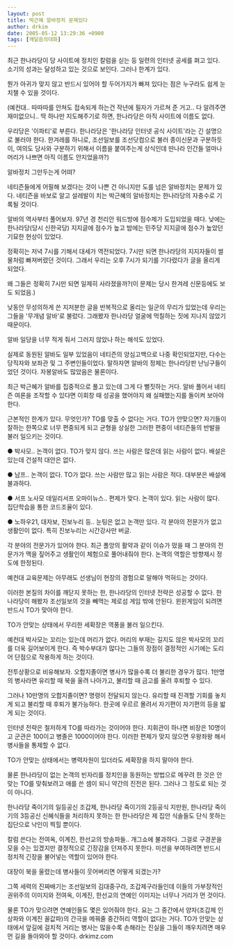 ```yaml
---
layout: post
title: 박근혜 알바정치 문제있다
author: drkim
date: 2005-05-12 13:29:36 +0900
tags: [깨달음의대화]
---
```

최근 한나라당이 당 사이트에 정치인 칼럼을 싣는 등 일련의 인터넷 공세를 펴고 있다. 소기의 성과는 달성하고 있는 것으로 보인다. 그러나 한계가 있다.
  

  
뭔가 아귀가 맞지 않고 반드시 있어야 할 두어가지가 빠져 있다는 점은 누구라도 쉽게 눈치챌 수 있을 것이다.
  

  
(예컨대.. 따따따를 안쳐도 접속되게 하는건 작년에 필자가 가르쳐 준 거고.. 다 알려주면 재미없으니.. 딱 하나만 지도해주기로 하면, 한나라당은 아직 사이트에 이름도 없다.
  

  
우리당은 '이파티'로 부른다. 한나라당은 '한나라당 인터넷 공식 사이트'라는 긴 설명으로 불러야 한다. 한겨레를 하니로, 조선일보를 조선닷컴으로 불러 종이신문과 구분하듯이, 여의도 당사와 구분하기 위해서 이름을 붙여주는게 상식인데 딴나라 인간들 얼마나 머리가 나쁘면 아직 이름도 안지었을까?)
  

  
알바정치 그만두는게 어뗘?
  

  
네티즌들에게 어필해 보겠다는 것이 나쁜 건 아니지만 도를 넘은 알바정치는 문제가 있다. 네티즌을 바보로 알고 설레발이 치는 박근혜의 알바정치는 한나라당의 자충수로 기록될 것이다.
  

  
알바의 역사부터 풀어보자. 97년 경 천리안 워드방에 점수제가 도입되었을 때다. 낮에는 한나라당(당시 신한국당) 지지글에 점수가 높고 밤에는 민주당 지지글에 점수가 높았던 기묘한 현상이 있었다.
  

  
정확히는 저녁 7시를 기해서 대세가 역전되었다. 7시만 되면 한나라당의 지지자들이 썰물처럼 빠져버렸던 것이다. 그래서 우리는 오후 7시가 되기를 기다렸다가 글을 올리게 되었다.
  

  
왜 그들은 정확히 7시만 되면 일제히 사라졌을까?(이 문제는 당시 한겨레 신문등에도 보도 되었음.)
  

  
낮동안 무성의하게 쓴 지저분한 글을 반복적으로 올리는 일군의 무리가 있었는데 우리는 그들을 '무개념 알바'로 불렀다. 그래봤자 한나라당 얼굴에 먹칠하는 짓에 지나지 않았기 때문이다.
  

  
알바 일당을 너무 적게 줘서 그러지 않았나 하는 해석도 있었다.
  

  
실제로 동원된 알바도 일부 있었음이 네티즌의 양심고백으로 나중 확인되었지만, 다수는 당직자와 보좌관 및 그 주변인들이었다. 말하자면 알바의 정체는 한나라당판 난닝구들이었던 것이다. 자봉알바도 많았음은 물론이다.
  

  
최근 박근혜가 알바를 집중적으로 풀고 있는데 그게 다 뻘짓하는 거다. 알바 풀어서 네티즌 여론을 조작할 수 있다면 이회창 때 성공을 했어야지 왜 실패했는지를 돌이켜 보아야 한다.
  

  
근본적인 한계가 있다. 무엇인가? TO를 맞출 수 없다는 거다. TO가 안맞으면? 자기들이 잘하는 한쪽으로 너무 편중되게 되고 균형을 상실한 그러한 편중이 네티즌들의 반발을 불러 일으키는 것이다.
  

  
● 박사모.. 논객이 없다. TO가 맞지 않다. 쓰는 사람은 많은데 읽는 사람이 없다. 배설은 있는데 건설적 대안은 없다.
  

  
● 남프.. 논객이 없다. TO가 없다. 쓰는 사람만 많고 읽는 사람은 적다. 대부분은 배설에 불과하다.
  

  
● 서프 노사모 데일리서프 오마이뉴스.. 편제가 맞다. 논객이 있다. 읽는 사람이 많다. 집단학습을 통한 코드조율이 있다.
  

  
● 노하우21, 대자보, 진보누리 등.. 눈팅은 없고 논객만 있다. 각 분야의 전문가가 없고 생활인이 없다. 특히 진보누리는 시간강사만 버글.
  

  
각 분야의 전문가가 있어야 한다. 최근 폴앙의 활약과 같이 이슈가 떴을 때 그 분야의 전문가가 맥을 짚어주고 생활인이 체험으로 풀어내줘야 한다. 논객의 역할은 방향제시 정도에 한정된다.
  

  
예컨대 교육문제는 아무래도 선생님이 현장의 경험으로 말해야 먹혀드는 것이다.
  

  
이러한 본질의 차이를 깨닫지 못하는 한, 한나라당의 인터넷 전략은 성공할 수 없다. 한나라당이 해봤자 조선일보의 것을 빼먹는 제로섬 게임 밖에 안된다. 윈윈게임이 되려면 반드시 TO가 맞아야 한다.
  

  
TO가 안맞는 상태에서 무리한 세확장은 역풍을 불러 일으킨다.
  

  
예컨대 박사모는 꼬리는 있는데 머리가 없다. 머리의 부재는 길지도 않은 박사모의 꼬리를 더욱 길어보이게 한다. 즉 박수부대가 많다는 그들의 장점이 결정적인 시기에는 도리어 단점으로 작용하게 하는 것이다.
  

  
전투상황으로 비유해보자. 오합지졸이면 병사가 많을수록 더 불리한 경우가 많다. 1만명의 병사라면 유리할 때 북을 울려 나아가고, 불리할 때 금고를 울려 후퇴할 수 있다.
  

  
그러나 10만명의 오합지졸이면? 명령이 전달되지 않는다. 유리할 때 진격할 기회를 놓치게 되고 불리할 때 후퇴가 불가능하다. 한곳에 우르르 몰려서 자기편이 자기편의 등을 밟게 되는 것이다.
  

  
인터넷 전략은 철저하게 TO를 따라가는 것이어야 한다. 지휘관이 하나면 비장은 10명이고 군관은 100이고 병졸은 1000이어야 한다. 이러한 편제가 맞지 않으면 우왕좌왕 해서 병사들을 통제할 수 없다.
  

  
TO가 안맞는 상태에서는 병력자원이 있더라도 세확장을 하지 말아야 한다.
  

  
물론 한나라당이 없는 논객의 빈자리를 정치인을 동원하는 방법으로 메꾸려 한 것은 안맞는 TO를 맞춰보려고 애를 쓴 셈이 되니 약간의 진전은 된다. 그러나 그 정도로 되는 것이 아니다.
  

  
한나라당 죽이기의 일등공신 조갑제, 한나라당 죽이기의 2등공식 지만원, 한나라당 죽이기의 3등공신 신혜식들을 처리하지 못하는 한 한나라당은 제 집안 식솔들도 단식 못하는 집단으로 낙인이 찍힐 뿐이다.
  

  
칼럼 쓴다는 전여옥, 이계진, 한선교의 방송파들.. 개그쇼에 불과하다. 그걸로 구경꾼을 모을 수는 있겠지만 결정적으로 긴장감을 던져주지 못한다. 미션을 부여하려면 반드시 정치적 긴장을 불어넣는 역할이 있어야 한다.
  

  
대장이 북을 울렸는데 병사들이 웃어버리면 어떻게 되겠는가?
  

  
그쪽 세력의 진짜배기는 조선일보의 김대중구라, 조갑제구라들인데 이들의 가부장적인 권위주의 이미지와 전여옥, 이계진, 한선교의 연예인 이미지는 너무나 거리가 먼 것이다.
  

  
물론 TO가 맞으려면 연예인들도 몇은 있어줘야 한다. 요는 그 중간에서 양자(조갑제 인상파와 이계진 꼴값파)의 간극을 메꿔줄 중간허리 역할이 없다는 거다. TO가 안맞는 상태에서 앞길에 걸치적 거리는 병사는 많을수록 손해라는 진실을 그들이 깨우치려면 매우 먼 길을 돌아와야 할 것이다. drkimz.com